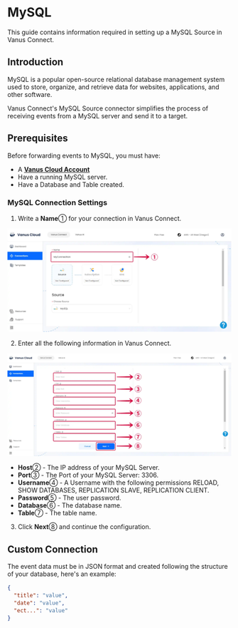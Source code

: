 # MySQL

This guide contains information required in setting up a MySQL Source in Vanus Connect.  

## Introduction  

MySQL is a popular open-source relational database management system used to store, organize, and retrieve data for websites, applications, and other software.

Vanus Connect's MySQL Source connector simplifies the process of receiving events from a MySQL server and send it to a target.

## Prerequisites

Before forwarding events to MySQL, you must have:

- A [**Vanus Cloud Account**](https://cloud.vanus.ai)
- Have a running MySQL server.
- Have a Database and Table created.

### MySQL Connection Settings

1. Write a **Name**① for your connection in Vanus Connect.

![](images/mysql-source-1.webp)

2. Enter all the following information in Vanus Connect.

![](images/mysql-source-2.webp)

- **Host**② - The IP address of your MySQL Server.
- **Port**③ - The Port of your MySQL Server: 3306.
- **Username**④ - A Username with the following permissions RELOAD, SHOW DATABASES, REPLICATION SLAVE, REPLICATION CLIENT.
- **Password**⑤ - The user password.
- **Database**⑥ - The database name.
- **Table**⑦ - The table name.

3. Click **Next**⑧ and continue the configuration.

## Custom Connection

The event data must be in JSON format and created following the structure of your database, here's an example:

```json
{
  "title": "value",
  "date": "value",
  "ect...": "value"
}
```
